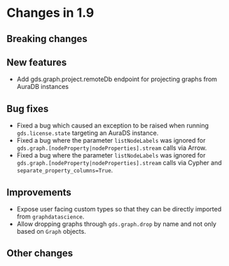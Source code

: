 # Changes in 1.9


## Breaking changes


## New features

* Add gds.graph.project.remoteDb endpoint for projecting graphs from AuraDB instances


## Bug fixes

* Fixed a bug which caused an exception to be raised when running `gds.license.state` targeting an AuraDS instance.
* Fixed a bug where the parameter `listNodeLabels` was ignored for `gds.graph.[nodeProperty|nodeProperties].stream` calls via Arrow.
* Fixed a bug where the parameter `listNodeLabels` was ignored for `gds.graph.[nodeProperty|nodeProperties].stream` calls via Cypher and `separate_property_columns=True`.


## Improvements

* Expose user facing custom types so that they can be directly imported from `graphdatascience`.
* Allow dropping graphs through `gds.graph.drop` by name and not only based on `Graph` objects.


## Other changes
